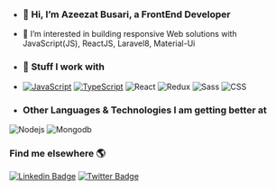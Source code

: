 - ### 👋 Hi, I’m Azeezat Busari, a FrontEnd Developer
- 👀 I’m interested in building responsive Web solutions with JavaScript(JS), ReactJS, Laravel8, Material-Ui
- ### 🌱 Stuff I work with

- [![JavaScript](https://img.shields.io/badge/-JavaScript-fff?&logo=JavaScript&logoColor=ddc508)]()
 [![TypeScript](https://img.shields.io/badge/-TypeScript-fff?&logo=TypeScript&logoColor=0000FF)]()
![React](https://img.shields.io/badge/-React-fff?&logo=React)
![Redux](https://img.shields.io/badge/-Redux-fff?&logo=Redux&logoColor=764abc)
![Sass](https://img.shields.io/badge/-Sass-fff?&logo=sass&logoColor=FF1493)
![CSS](https://img.shields.io/badge/-CSS-fff?&logo=CSS)

- ### Other Languages & Technologies I am getting better at
![Nodejs](https://img.shields.io/badge/-NodeJS-fff?&logo=nodejs)
![Mongodb](https://img.shields.io/badge/-MongoDB-fff?&logo=mongodb)
<!-- ![Docker](https://img.shields.io/badge/-Docker-fff?&logo=Docker) -->

### Find me elsewhere 🌎

[![Linkedin Badge](https://img.shields.io/badge/-LinkedIn-blue?style=flat-square&logo=Linkedin&logoColor=white&link=https://www.linkedin.com/in/sambayo/)](https://www.linkedin.com/in/azeezat-busari/)  [![Twitter Badge](https://img.shields.io/badge/-Twitter-1ca0f1?style=flat-square&labelColor=1ca0f1&logo=twitter&logoColor=white&link=https://twitter.com/_diogorodrigues)](https://twitter.com/Azeezatu_)

<!-- - 💞️ I’m looking to collaborate on interesting FrontEnd Web development projects, particularly ones in agriculture.
- 📫 Reach me on busariazeezat@gmail.com | twitter: @azeezatu_ -->

<!---
BossLadyZ/BossLadyZ is a ✨ special ✨ repository because its `README.md` (this file) appears on your GitHub profile.
You can click the Preview link to take a look at your changes.
--->



